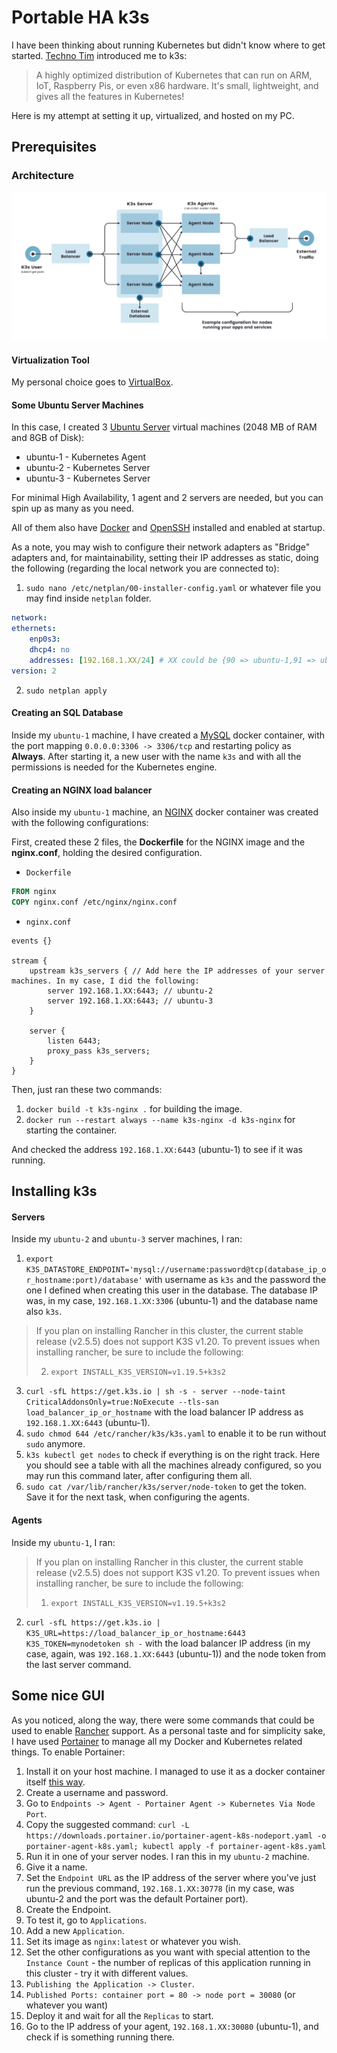 # Portable HA k3s

I have been thinking about running Kubernetes but didn't know where to get started. 
[Techno Tim](https://github.com/techno-tim/youtube-videos/tree/master/k3s-ha-install) introduced me to k3s: 

> A highly optimized distribution of Kubernetes that can run on ARM, IoT, Raspberry Pis, or even x86 hardware. It's small, lightweight, and gives all the features in Kubernetes!

Here is my attempt at setting it up, virtualized, and hosted on my PC.

## Prerequisites

### Architecture

![k3s High Availability](images/k3s-architecture-ha-server.png)

#### Virtualization Tool

My personal choice goes to [VirtualBox](https://www.virtualbox.org/).

#### Some Ubuntu Server Machines

In this case, I created 3 [Ubuntu Server](https://ubuntu.com/download/server) virtual machines (2048 MB of RAM and 8GB of Disk):
* ubuntu-1 - Kubernetes Agent
* ubuntu-2 - Kubernetes Server
* ubuntu-3 - Kubernetes Server

For minimal High Availability, 1 agent and 2 servers are needed, but you can spin up as many as you need.

All of them also have [Docker](https://www.docker.com/) and [OpenSSH](https://www.openssh.com/) installed and enabled at startup.

As a note, you may wish to configure their network adapters as "Bridge" adapters and, for maintainability, setting their IP addresses as static, doing the following (regarding the local network you are connected to):
1. `sudo nano /etc/netplan/00-installer-config.yaml` or whatever file you may find inside `netplan` folder.

```yaml
network:
ethernets:
    enp0s3:
    dhcp4: no
    addresses: [192.168.1.XX/24] # XX could be {90 => ubuntu-1,91 => ubuntu-2, 92 => ubuntu-3}
version: 2
```

2. `sudo netplan apply`

#### Creating an SQL Database

Inside my `ubuntu-1` machine, I have created a [MySQL](https://www.mysql.com/) docker container, with the port mapping `0.0.0.0:3306 -> 3306/tcp` and restarting policy as **Always**. 
After starting it, a new user with the name `k3s` and with all the permissions is needed for the Kubernetes engine.

#### Creating an NGINX load balancer

Also inside my `ubuntu-1` machine, an [NGINX](https://www.nginx.com/) docker container was created with the following configurations:

First, created these 2 files, the **Dockerfile** for the NGINX image and the **nginx.conf**, holding the desired configuration.

* `Dockerfile`
```Dockerfile
FROM nginx
COPY nginx.conf /etc/nginx/nginx.conf
```
* `nginx.conf`
```nginx
events {}

stream {
    upstream k3s_servers { // Add here the IP addresses of your server machines. In my case, I did the following:
        server 192.168.1.XX:6443; // ubuntu-2
        server 192.168.1.XX:6443; // ubuntu-3
    }

    server {
        listen 6443;
        proxy_pass k3s_servers;
    }
}
```

Then, just ran these two commands:

1. `docker build -t k3s-nginx .` for building the image.
2. `docker run --restart always --name k3s-nginx -d k3s-nginx` for starting the container.

And checked the address `192.168.1.XX:6443` (ubuntu-1) to see if it was running.

## Installing k3s

#### Servers

Inside my `ubuntu-2` and `ubuntu-3` server machines, I ran:

1. `export K3S_DATASTORE_ENDPOINT='mysql://username:password@tcp(database_ip_or_hostname:port)/database'` with username as `k3s` and the password the one I defined when creating this user in the database. The database IP was, in my case, `192.168.1.XX:3306` (ubuntu-1) and the database name also `k3s`.

> If you plan on installing Rancher in this cluster, the current stable release (v2.5.5) does not support K3S v1.20. To prevent issues when installing rancher, be sure to include the following:
>
> 2. `export INSTALL_K3S_VERSION=v1.19.5+k3s2`

3. `curl -sfL https://get.k3s.io | sh -s - server --node-taint CriticalAddonsOnly=true:NoExecute --tls-san load_balancer_ip_or_hostname` with the load balancer IP address as `192.168.1.XX:6443` (ubuntu-1).
4. `sudo chmod 644 /etc/rancher/k3s/k3s.yaml` to enable it to be run without `sudo` anymore.
5. `k3s kubectl get nodes` to check if everything is on the right track. Here you should see a table with all the machines already configured, so you may run this command later, after configuring them all.
6. `sudo cat /var/lib/rancher/k3s/server/node-token` to get the token. Save it for the next task, when configuring the agents.

#### Agents

Inside my `ubuntu-1`, I ran:

> If you plan on installing Rancher in this cluster, the current stable release (v2.5.5) does not support K3S v1.20. To prevent issues when installing rancher, be sure to include the following:
> 
> 1. `export INSTALL_K3S_VERSION=v1.19.5+k3s2`

2. `curl -sfL https://get.k3s.io | K3S_URL=https://load_balancer_ip_or_hostname:6443 K3S_TOKEN=mynodetoken sh -` with the load balancer IP address (in my case, again, was `192.168.1.XX:6443` (ubuntu-1)) and the node token from the last server command.

## Some nice GUI

As you noticed, along the way, there were some commands that could be used to enable [Rancher](https://rancher.com/) support. As a personal taste and for simplicity sake, I have used [Portainer](https://www.portainer.io/) to manage all my Docker and Kubernetes related things. To enable Portainer:
1. Install it on your host machine. I managed to use it as a docker container itself [this way](https://documentation.portainer.io/v2.0/deploy/linux/?hsCtaTracking=a66b69bb-4970-46b7-bc31-cfc8022c7eb2%7C0d5be9a2-9dac-4ab1-9498-4b07566effd3#deploy-portainer-in-docker).
2. Create a username and password.
3. Go to `Endpoints -> Agent - Portainer Agent -> Kubernetes Via Node Port`.
4. Copy the suggested command: `curl -L https://downloads.portainer.io/portainer-agent-k8s-nodeport.yaml -o portainer-agent-k8s.yaml; kubectl apply -f portainer-agent-k8s.yaml`
5. Run it in one of your server nodes. I ran this in my `ubuntu-2` machine.
6. Give it a name.
7. Set the `Endpoint URL` as the IP address of the server where you've just run the previous command, `192.168.1.XX:30778` (in my case, was ubuntu-2 and the port was the default Portainer port).
8. Create the Endpoint.
9. To test it, go to `Applications`.
10. Add a new `Application`.
11. Set its image as `nginx:latest` or whatever you wish.
12. Set the other configurations as you want with special attention to the `Instance Count` - the number of replicas of this application running in this cluster - try it with different values.
13. `Publishing the Application -> Cluster`.
14. `Published Ports: container port = 80 -> node port = 30080` (or whatever you want)
15. Deploy it and wait for all the `Replicas` to start.
16. Go to the IP address of your agent, `192.168.1.XX:30080` (ubuntu-1), and check if is something running there.
